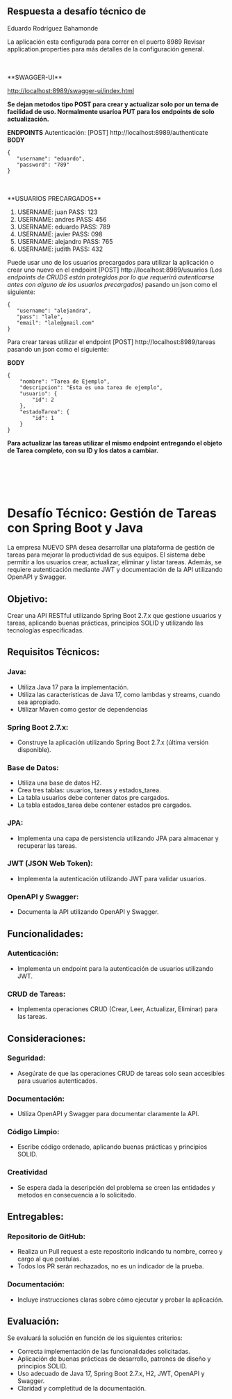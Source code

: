 ##

## Respuesta a desafío técnico de

Eduardo Rodríguez Bahamonde

La aplicación esta configurada para correr en el puerto 8989
Revisar application.properties para más detalles de la configuración general.

<br>
<br>
**SWAGGER-UI**

[http://localhost:8989/swagger-ui/index.html](http://localhost:8989/swagger-ui/index.html)

**Se dejan metodos tipo POST para crear y actualizar solo por un tema de facilidad de uso. Normalmente usaríoa PUT para los endpoints de solo actualización.**

**ENDPOINTS**
Autenticación: [POST] http://localhost:8989/authenticate
**BODY**

```
{
   "username": "eduardo",
   "password": "789"
}
```

<br>
<br>
**USUARIOS PRECARGADOS**

1. USERNAME: juan
   PASS: 123
2. USERNAME: andres
   PASS: 456
3. USERNAME: eduardo
   PASS: 789
4. USERNAME: javier
   PASS: 098
5. USERNAME: alejandro
   PASS: 765
6. USERNAME: judith
   PASS: 432

Puede usar uno de los usuarios precargados para utilizar la aplicación
o crear uno nuevo en el endpoint [POST] http://localhost:8989/usuarios
_(Los endpoints de CRUDS están protegidos por lo que requerirá autenticarse antes con alguno de los usuarios precargados)_
pasando un json como el siguiente:
<br>

```
{
   "username": "alejandra",
   "pass": "lale",
   "email": "lale@gmail.com"
}
```

Para crear tareas utilizar el endpoint [POST] http://localhost:8989/tareas
pasando un json como el siguiente:

**BODY**

```
{
    "nombre": "Tarea de Ejemplo",
    "descripcion": "Esta es una tarea de ejemplo",
    "usuario": {
        "id": 2
    },
    "estadoTarea": {
        "id": 1
    }
}

```

**Para actualizar las tareas utilizar el mismo endpoint entregando el objeto de Tarea completo, con su ID y los datos a cambiar.**
<br>
<br>

##

<br>
<br>

# Desafío Técnico: Gestión de Tareas con Spring Boot y Java

La empresa NUEVO SPA desea desarrollar una plataforma de gestión de tareas para mejorar la productividad de sus equipos. El sistema debe permitir a los usuarios crear, actualizar, eliminar y listar tareas. Además, se requiere autenticación mediante JWT y documentación de la API utilizando OpenAPI y Swagger.

## Objetivo:

Crear una API RESTful utilizando Spring Boot 2.7.x que gestione usuarios y tareas, aplicando buenas prácticas, principios SOLID y utilizando las tecnologías especificadas.

## Requisitos Técnicos:

### Java:

- Utiliza Java 17 para la implementación.
- Utiliza las características de Java 17, como lambdas y streams, cuando sea apropiado.
- Utilizar Maven como gestor de dependencias

### Spring Boot 2.7.x:

- Construye la aplicación utilizando Spring Boot 2.7.x (última versión disponible).

### Base de Datos:

- Utiliza una base de datos H2.
- Crea tres tablas: usuarios, tareas y estados_tarea.
- La tabla usuarios debe contener datos pre cargados.
- La tabla estados_tarea debe contener estados pre cargados.

### JPA:

- Implementa una capa de persistencia utilizando JPA para almacenar y recuperar las tareas.

### JWT (JSON Web Token):

- Implementa la autenticación utilizando JWT para validar usuarios.

### OpenAPI y Swagger:

- Documenta la API utilizando OpenAPI y Swagger.

## Funcionalidades:

### Autenticación:

- Implementa un endpoint para la autenticación de usuarios utilizando JWT.

### CRUD de Tareas:

- Implementa operaciones CRUD (Crear, Leer, Actualizar, Eliminar) para las tareas.

## Consideraciones:

### Seguridad:

- Asegúrate de que las operaciones CRUD de tareas solo sean accesibles para usuarios autenticados.

### Documentación:

- Utiliza OpenAPI y Swagger para documentar claramente la API.

### Código Limpio:

- Escribe código ordenado, aplicando buenas prácticas y principios SOLID.

### Creatividad

- Se espera dada la descripción del problema se creen las entidades y metodos en consecuencia a lo solicitado.

## Entregables:

### Repositorio de GitHub:

- Realiza un Pull request a este repositorio indicando tu nombre, correo y cargo al que postulas.
- Todos los PR serán rechazados, no es un indicador de la prueba.

### Documentación:

- Incluye instrucciones claras sobre cómo ejecutar y probar la aplicación.

## Evaluación:

Se evaluará la solución en función de los siguientes criterios:

- Correcta implementación de las funcionalidades solicitadas.
- Aplicación de buenas prácticas de desarrollo, patrones de diseño y principios SOLID.
- Uso adecuado de Java 17, Spring Boot 2.7.x, H2, JWT, OpenAPI y Swagger.
- Claridad y completitud de la documentación.

